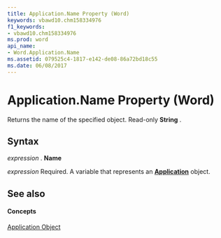 ```yaml
---
title: Application.Name Property (Word)
keywords: vbawd10.chm158334976
f1_keywords:
- vbawd10.chm158334976
ms.prod: word
api_name:
- Word.Application.Name
ms.assetid: 079525c4-1817-e142-de08-86a72bd18c55
ms.date: 06/08/2017
---
```



# Application.Name Property (Word)

Returns the name of the specified object. Read-only  **String** .


## Syntax

 _expression_ . **Name**

 _expression_ Required. A variable that represents an **[Application](Word.Application.md)** object.


## See also


#### Concepts


[Application Object](Word.Application.md)

